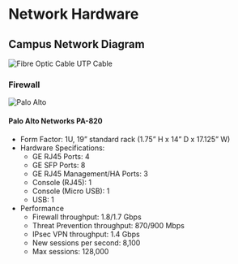 # Network Hardware

## Campus Network Diagram

![Fibre Optic Cable UTP Cable](<../../.gitbook/assets/network diagram\_bg.png>)

### Firewall

![Palo Alto ](https://cdn.shopify.com/s/files/1/0539/5041/5039/files/Palo\_Alto\_Networks\_Enterprise\_Firewall\_PA-820.png)

#### Palo Alto Networks PA-820

* Form Factor: 1U, 19” standard rack (1.75” H x 14” D x 17.125” W)&#x20;
* Hardware Specifications:&#x20;
  * GE RJ45 Ports: 4&#x20;
  * GE SFP Ports: 8&#x20;
  * GE RJ45 Management/HA Ports: 3&#x20;
  * Console (RJ45): 1&#x20;
  * Console (Micro USB): 1&#x20;
  * USB: 1&#x20;
* Performance
  * Firewall throughput: 1.8/1.7 Gbps&#x20;
  * Threat Prevention throughput: 870/900 Mbps&#x20;
  * IPsec VPN throughput: 1.4 Gbps&#x20;
  * New sessions per second: 8,100&#x20;
  * Max sessions: 128,000

